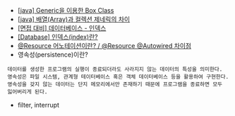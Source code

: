 - [[java] Generic을 이용한 Box Class](https://sabarada.tistory.com/126)  
- [[java] 배열(Array)과 컬렉션 제네릭의 차이](https://sabarada.tistory.com/123)  
- [[면접 대비] 데이터베이스 - 인덱스](https://velog.io/@syleemk/%EB%A9%B4%EC%A0%91-%EB%8C%80%EB%B9%84-%EB%8D%B0%EC%9D%B4%ED%84%B0%EB%B2%A0%EC%9D%B4%EC%8A%A4-%EC%9D%B8%EB%8D%B1%EC%8A%A4)  
- [[Database] 인덱스(index)란?](https://mangkyu.tistory.com/96)  
- [@Resource 어노테이션이란? / @Resource @Autowired 차이점](https://articles09.tistory.com/29)  
- 영속성(persistence)이란?
```
데이터를 생성한 프로그램의 실행이 종료되더라도 사라지지 않는 데이터의 특성을 의미한다.
영속성은 파일 시스템, 관계형 테이터베이스 혹은 객체 데이터베이스 등을 활용하여 구현한다.
영속성을 갖지 않는 데이터는 단지 메모리에서만 존재하기 때문에 프로그램을 종료하면 모두 잃어버리게 된다.
```
- filter, interrupt 
